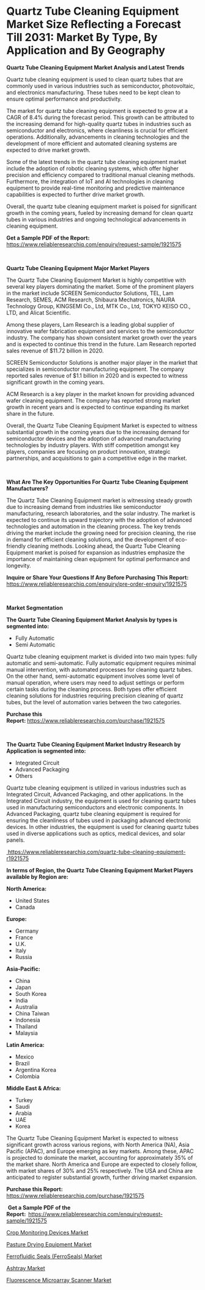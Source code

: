 <p><h1>Quartz Tube Cleaning Equipment Market Size Reflecting a Forecast Till 2031: Market By Type, By Application and By Geography</h1></p><p><strong>Quartz Tube Cleaning Equipment Market Analysis and Latest Trends</strong></p>
<p><p>Quartz tube cleaning equipment is used to clean quartz tubes that are commonly used in various industries such as semiconductor, photovoltaic, and electronics manufacturing. These tubes need to be kept clean to ensure optimal performance and productivity.</p><p>The market for quartz tube cleaning equipment is expected to grow at a CAGR of 8.4% during the forecast period. This growth can be attributed to the increasing demand for high-quality quartz tubes in industries such as semiconductor and electronics, where cleanliness is crucial for efficient operations. Additionally, advancements in cleaning technologies and the development of more efficient and automated cleaning systems are expected to drive market growth.</p><p>Some of the latest trends in the quartz tube cleaning equipment market include the adoption of robotic cleaning systems, which offer higher precision and efficiency compared to traditional manual cleaning methods. Furthermore, the integration of IoT and AI technologies in cleaning equipment to provide real-time monitoring and predictive maintenance capabilities is expected to further drive market growth.</p><p>Overall, the quartz tube cleaning equipment market is poised for significant growth in the coming years, fueled by increasing demand for clean quartz tubes in various industries and ongoing technological advancements in cleaning equipment.</p></p>
<p><strong>Get a Sample PDF of the Report:&nbsp;</strong> <a href="https://www.reliableresearchiq.com/enquiry/request-sample/1921575">https://www.reliableresearchiq.com/enquiry/request-sample/1921575</a></p>
<p>&nbsp;</p>
<p><strong>Quartz Tube Cleaning Equipment Major Market Players</strong></p>
<p><p>The Quartz Tube Cleaning Equipment Market is highly competitive with several key players dominating the market. Some of the prominent players in the market include SCREEN Semiconductor Solutions, TEL, Lam Research, SEMES, ACM Research, Shibaura Mechatronics, NAURA Technology Group, KINGSEMI Co., Ltd, MTK Co., Ltd, TOKYO KEISO CO., LTD, and Alicat Scientific.</p><p>Among these players, Lam Research is a leading global supplier of innovative wafer fabrication equipment and services to the semiconductor industry. The company has shown consistent market growth over the years and is expected to continue this trend in the future. Lam Research reported sales revenue of $11.72 billion in 2020.</p><p>SCREEN Semiconductor Solutions is another major player in the market that specializes in semiconductor manufacturing equipment. The company reported sales revenue of $1.1 billion in 2020 and is expected to witness significant growth in the coming years.</p><p>ACM Research is a key player in the market known for providing advanced wafer cleaning equipment. The company has reported strong market growth in recent years and is expected to continue expanding its market share in the future.</p><p>Overall, the Quartz Tube Cleaning Equipment Market is expected to witness substantial growth in the coming years due to the increasing demand for semiconductor devices and the adoption of advanced manufacturing technologies by industry players. With stiff competition amongst key players, companies are focusing on product innovation, strategic partnerships, and acquisitions to gain a competitive edge in the market.</p></p>
<p>&nbsp;</p>
<p><strong>What Are The Key Opportunities For Quartz Tube Cleaning Equipment Manufacturers?</strong></p>
<p><p>The Quartz Tube Cleaning Equipment market is witnessing steady growth due to increasing demand from industries like semiconductor manufacturing, research laboratories, and the solar industry. The market is expected to continue its upward trajectory with the adoption of advanced technologies and automation in the cleaning process. The key trends driving the market include the growing need for precision cleaning, the rise in demand for efficient cleaning solutions, and the development of eco-friendly cleaning methods. Looking ahead, the Quartz Tube Cleaning Equipment market is poised for expansion as industries emphasize the importance of maintaining clean equipment for optimal performance and longevity.</p></p>
<p><strong>Inquire or Share Your Questions If Any Before Purchasing This Report:</strong> <a href="https://www.reliableresearchiq.com/enquiry/pre-order-enquiry/1921575">https://www.reliableresearchiq.com/enquiry/pre-order-enquiry/1921575</a></p>
<p>&nbsp;</p>
<p><strong>Market Segmentation</strong></p>
<p><strong>The Quartz Tube Cleaning Equipment Market Analysis by types is segmented into:</strong></p>
<p><ul><li>Fully Automatic</li><li>Semi Automatic</li></ul></p>
<p><p>Quartz tube cleaning equipment market is divided into two main types: fully automatic and semi-automatic. Fully automatic equipment requires minimal manual intervention, with automated processes for cleaning quartz tubes. On the other hand, semi-automatic equipment involves some level of manual operation, where users may need to adjust settings or perform certain tasks during the cleaning process. Both types offer efficient cleaning solutions for industries requiring precision cleaning of quartz tubes, but the level of automation varies between the two categories.</p></p>
<p><strong>Purchase this Report:&nbsp;</strong><a href="https://www.reliableresearchiq.com/purchase/1921575">https://www.reliableresearchiq.com/purchase/1921575</a></p>
<p>&nbsp;</p>
<p><strong>The Quartz Tube Cleaning Equipment Market Industry Research by Application is segmented into:</strong></p>
<p><ul><li>Integrated Circuit</li><li>Advanced Packaging</li><li>Others</li></ul></p>
<p><p>Quartz tube cleaning equipment is utilized in various industries such as Integrated Circuit, Advanced Packaging, and other applications. In the Integrated Circuit industry, the equipment is used for cleaning quartz tubes used in manufacturing semiconductors and electronic components. In Advanced Packaging, quartz tube cleaning equipment is required for ensuring the cleanliness of tubes used in packaging advanced electronic devices. In other industries, the equipment is used for cleaning quartz tubes used in diverse applications such as optics, medical devices, and solar panels.</p></p>
<p><a href="https://www.reliableresearchiq.com/quartz-tube-cleaning-equipment-r1921575">&nbsp;https://www.reliableresearchiq.com/quartz-tube-cleaning-equipment-r1921575</a></p>
<p><strong>In terms of Region, the Quartz Tube Cleaning Equipment Market Players available by Region are:</strong></p>
<p>
    <p> <strong> North America: </strong>
        <ul>
            <li>United States</li>
            <li>Canada</li>
        </ul>
        </p> 
    <p> <strong> Europe: </strong>
        <ul>
            <li>Germany</li>
            <li>France</li>
            <li>U.K.</li>
            <li>Italy</li>
            <li>Russia</li>
        </ul>
        </p> 
    <p> <strong> Asia-Pacific: </strong>
        <ul>
            <li>China</li>
            <li>Japan</li>
            <li>South Korea</li>
            <li>India</li>
            <li>Australia</li>
            <li>China Taiwan</li>
            <li>Indonesia</li>
            <li>Thailand</li>
            <li>Malaysia</li>
        </ul>
        </p> 
    <p> <strong> Latin America: </strong>
        <ul>
            <li>Mexico</li>
            <li>Brazil</li>
            <li>Argentina Korea</li>
            <li>Colombia</li>
        </ul>
        </p> 
    <p> <strong> Middle East & Africa: </strong>
        <ul>
            <li>Turkey</li>
            <li>Saudi</li>
            <li>Arabia</li>
            <li>UAE</li>
            <li>Korea</li>
        </ul>
    </p>
    </p>
<p><p>The Quartz Tube Cleaning Equipment Market is expected to witness significant growth across various regions, with North America (NA), Asia Pacific (APAC), and Europe emerging as key markets. Among these, APAC is projected to dominate the market, accounting for approximately 35% of the market share. North America and Europe are expected to closely follow, with market shares of 30% and 25% respectively. The USA and China are anticipated to register substantial growth, further driving market expansion.</p></p>
<p><strong>Purchase this Report: </strong><a href="https://www.reliableresearchiq.com/purchase/1921575">https://www.reliableresearchiq.com/purchase/1921575</a></p>
<p>&nbsp;<strong>Get a Sample PDF of the Report:&nbsp;&nbsp;</strong><a href="https://www.reliableresearchiq.com/enquiry/request-sample/1921575">https://www.reliableresearchiq.com/enquiry/request-sample/1921575</a></p>
<p><strong></strong></p>
<p><p><a href="https://www.linkedin.com/pulse/crop-monitoring-devices-market-projected-grow-cagr-107-forcasted-clssf?trackingId=K9MgSXgnSROxXfltSTIsWQ%3D%3D">Crop Monitoring Devices Market</a></p><p><a href="https://github.com/hrhzhypq19/Market-Research-Report-List-1/blob/main/pasture-drying-equipment-market.md">Pasture Drying Equipment Market</a></p><p><a href="https://github.com/kishanagarner91/Market-Research-Report-List-1/blob/main/ferrofluidic-seals-ferroseals-market.md">Ferrofluidic Seals (FerroSeals) Market</a></p><p><a href="https://www.linkedin.com/pulse/g-expertide-jpszf?trackingId=Wt9UA0PRQuuZgQ56qQw2CA%3D%3D">Ashtray Market</a></p><p><a href="https://www.linkedin.com/pulse/deep-dive-fluorescence-microarray-scanner-market-itstrends-ly2sf?trackingId=yAAdq86HTRqrQ3RpYMuPlw%3D%3D">Fluorescence Microarray Scanner Market</a></p></p>